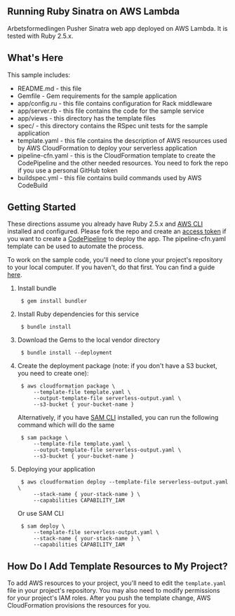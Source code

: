 ## Running Ruby Sinatra on AWS Lambda

Arbetsformedlingen Pusher Sinatra web app deployed on AWS Lambda. It is tested with Ruby 2.5.x.

What's Here
-----------

This sample includes:

* README.md - this file
* Gemfile - Gem requirements for the sample application
* app/config.ru - this file contains configuration for Rack middleware
* app/server.rb - this file contains the code for the sample service
* app/views - this directory has the template files
* spec/ - this directory contains the RSpec unit tests for the sample application
* template.yaml - this file contains the description of AWS resources used by AWS
  CloudFormation to deploy your serverless application
* pipeline-cfn.yaml - this is the CloudFormation template to create the CodePipeline and the other needed resources. You need to fork the repo if you use a personal GitHub token
* buildspec.yml - this file contains build commands used by AWS CodeBuild

Getting Started
---------------

These directions assume you already have Ruby 2.5.x and [AWS CLI](https://docs.aws.amazon.com/cli/latest/userguide/installing.html) installed and configured. Please fork the repo and create an [access token](https://github.com/settings/tokens/new) if you want to create a [CodePipeline](https://aws.amazon.com/codepipeline/) to deploy the app. The pipeline-cfn.yaml template can be used to automate the process.

To work on the sample code, you'll need to clone your project's repository to your local computer. If you haven't, do that first. You can find a guide [here](https://help.github.com/articles/cloning-a-repository/).

1. Install bundle

        $ gem install bundler

2. Install Ruby dependencies for this service

        $ bundle install

3. Download the Gems to the local vendor directory

        $ bundle install --deployment

4. Create the deployment package (note: if you don't have a S3 bucket, you need to create one):

        $ aws cloudformation package \
            --template-file template.yaml \
            --output-template-file serverless-output.yaml \
            --s3-bucket { your-bucket-name }

    Alternatively, if you have [SAM CLI](https://docs.aws.amazon.com/serverless-application-model/latest/developerguide/serverless-sam-cli-install.html) installed, you can run the following command
    which will do the same

        $ sam package \
            --template-file template.yaml \
            --output-template-file serverless-output.yaml \
            --s3-bucket { your-bucket-name }

5. Deploying your application

        $ aws cloudformation deploy --template-file serverless-output.yaml \
            --stack-name { your-stack-name } \
            --capabilities CAPABILITY_IAM

    Or use SAM CLI

        $ sam deploy \
            --template-file serverless-output.yaml \
            --stack-name { your-stack-name } \
            --capabilities CAPABILITY_IAM



How Do I Add Template Resources to My Project?
------------------

To add AWS resources to your project, you'll need to edit the `template.yaml`
file in your project's repository. You may also need to modify permissions for
your project's IAM roles. After you push the template change, AWS CloudFormation provisions the resources for you.
